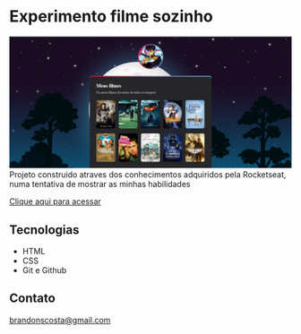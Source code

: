# Experimento filme sozinho

![preview](./.github/preview.png)
Projeto construido atraves dos conhecimentos adquiridos pela Rocketseat, numa tentativa de mostrar as minhas habilidades

[Clique aqui para acessar](https://https://brandon-santos.github.io/nlw-sites-filmes/)

## Tecnologias

- HTML
- CSS
- Git e Github

## Contato

brandonscosta@gmail.com